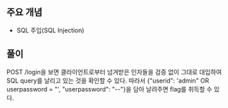 ## 주요 개념

- SQL 주입(SQL Injection)

## 풀이

POST /login을 보면 클라이언트로부터 넘겨받은 인자들을 검증 없이 그대로 대입하여 SQL query를 날리고 있는 것을 확인할 수 있다.
따라서 {"userid": 'admin" OR userpassword = "', "userpassword": "--"}을 담아 날려주면 flag를 취득할 수 있다.
